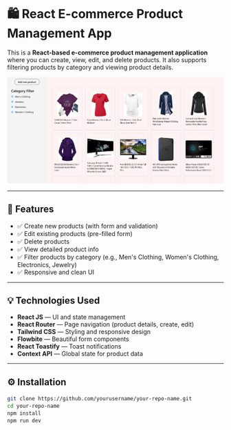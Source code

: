 # 🛍️ React E-commerce Product Management App

This is a **React-based e-commerce product management application** where you can create, view, edit, and delete products. It also supports filtering products by category and viewing product details.

![App Screenshot](public/Screenshot.png)

---

## 🚀 Features

- ✅ Create new products (with form and validation)
- ✅ Edit existing products (pre-filled form)
- ✅ Delete products
- ✅ View detailed product info
- ✅ Filter products by category (e.g., Men's Clothing, Women's Clothing, Electronics, Jewelry)
- ✅ Responsive and clean UI

---

## 💡 Technologies Used

- **React JS** — UI and state management
- **React Router** — Page navigation (product details, create, edit)
- **Tailwind CSS** — Styling and responsive design
- **Flowbite** — Beautiful form components
- **React Toastify** — Toast notifications
- **Context API** — Global state for product data

---

## ⚙️ Installation

```bash
git clone https://github.com/yourusername/your-repo-name.git
cd your-repo-name
npm install
npm run dev
